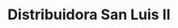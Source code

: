 ---
title: "Distribuidora San Luis II"
url: /san-miguel-petapa/distribuidora-san-luis-ii/
shop: Kiosk
---